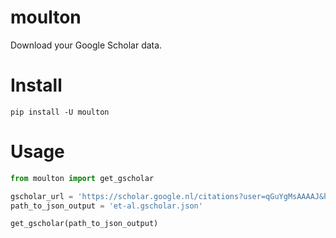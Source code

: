 # moulton

<!--
Cos I was asked to list **all of my papers** on an spreadsheet and populate information about my publications from Google and Semantic Scholar (by end of **_today_**)


Come on, we seriously have more important things to do!!!
-->

Download your Google Scholar data.

Install
====

```
pip install -U moulton
```

Usage
====

```python
from moulton import get_gscholar

gscholar_url = 'https://scholar.google.nl/citations?user=qGuYgMsAAAAJ&hl=en'
path_to_json_output = 'et-al.gscholar.json'

get_gscholar(path_to_json_output)
```
